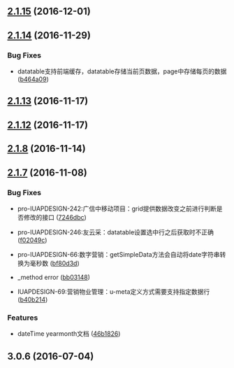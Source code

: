 <a name="2.1.15"></a>
## [2.1.15](https://github.com/iuap-design/kero/compare/v2.1.14...v2.1.15) (2016-12-01)



<a name="2.1.14"></a>
## [2.1.14](https://github.com/iuap-design/kero/compare/v2.1.13...v2.1.14) (2016-11-29)


### Bug Fixes
* datatable支持前端缓存，datatable存储当前页数据，page中存储每页的数据 ([b464a09](https://github.com/iuap-design/kero/commit/b464a09))




<a name="2.1.13"></a>
## [2.1.13](https://github.com/iuap-design/kero/compare/v2.1.12...v2.1.13) (2016-11-17)



<a name="2.1.12"></a>
## [2.1.12](https://github.com/iuap-design/kero/compare/v2.1.9...v2.1.12) (2016-11-17)



<a name="2.1.8"></a>
## [2.1.8](https://github.com/iuap-design/kero/compare/v2.1.7...v2.1.8) (2016-11-14)



<a name="2.1.7"></a>
## [2.1.7](https://github.com/iuap-design/kero/compare/v3.0.6...v2.1.7) (2016-11-08)


### Bug Fixes
* pro-IUAPDESIGN-242:广信中移动项目：grid提供数据改变之前进行判断是否修改的接口 ([7246dbc](https://github.com/iuap-design/kero/commit/7246dbc))

* pro-IUAPDESIGN-246:友云采：datatable设置选中行之后获取时不正确 ([f02049c](https://github.com/iuap-design/kero/commit/f02049c))

* pro-IUAPDESIGN-66:数字营销：getSimpleData方法会自动将date字符串转换为毫秒数 ([bf80d3d](https://github.com/iuap-design/kero/commit/bf80d3d))



* _method error ([bb03148](https://github.com/iuap-design/kero/commit/bb03148))

* IUAPDESIGN-69:营销物业管理：u-meta定义方式需要支持指定数据行 ([b40b214](https://github.com/iuap-design/kero/commit/b40b214))

### Features

* dateTime yearmonth文档 ([46b1826](https://github.com/iuap-design/kero/commit/46b1826))



<a name="3.0.6"></a>
## 3.0.6 (2016-07-04)



